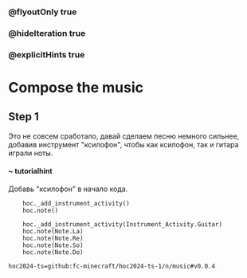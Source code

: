 ### @flyoutOnly true
### @hideIteration true
### @explicitHints true

# Compose the music

## Step 1
Это не совсем сработало, давай сделаем песню немного сильнее, добавив инструмент "ксилофон", чтобы как ксилофон, так и гитара играли ноты.

#### ~ tutorialhint
Добавь "ксилофон" в начало кода.

```ghost
    hoc._add_instrument_activity()
    hoc.note()
```
```template
    hoc._add_instrument_activity(Instrument_Activity.Guitar)
    hoc.note(Note.La)
    hoc.note(Note.Re)
    hoc.note(Note.So)
    hoc.note(Note.Do)
```

```package
hoc2024-ts=github:fc-minecraft/hoc2024-ts-1/n/music#v0.0.4
```